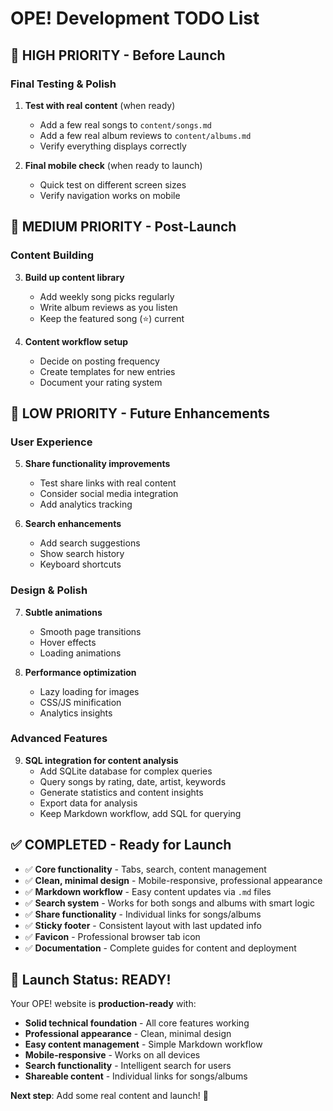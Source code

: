 # OPE! Development TODO List

## 🎯 **HIGH PRIORITY - Before Launch**

### **Final Testing & Polish**
1. **Test with real content** (when ready)
   - Add a few real songs to `content/songs.md`
   - Add a few real album reviews to `content/albums.md`
   - Verify everything displays correctly

2. **Final mobile check** (when ready to launch)
   - Quick test on different screen sizes
   - Verify navigation works on mobile

## 🔧 **MEDIUM PRIORITY - Post-Launch**

### **Content Building**
3. **Build up content library**
   - Add weekly song picks regularly
   - Write album reviews as you listen
   - Keep the featured song (⭐) current

4. **Content workflow setup**
   - Decide on posting frequency
   - Create templates for new entries
   - Document your rating system

## 📱 **LOW PRIORITY - Future Enhancements**

### **User Experience**
5. **Share functionality improvements**
   - Test share links with real content
   - Consider social media integration
   - Add analytics tracking

6. **Search enhancements**
   - Add search suggestions
   - Show search history
   - Keyboard shortcuts

### **Design & Polish**
7. **Subtle animations**
   - Smooth page transitions
   - Hover effects
   - Loading animations

8. **Performance optimization**
   - Lazy loading for images
   - CSS/JS minification
   - Analytics insights

### **Advanced Features**
9. **SQL integration for content analysis**
   - Add SQLite database for complex queries
   - Query songs by rating, date, artist, keywords
   - Generate statistics and content insights
   - Export data for analysis
   - Keep Markdown workflow, add SQL for querying

## ✅ **COMPLETED - Ready for Launch**

- ✅ **Core functionality** - Tabs, search, content management
- ✅ **Clean, minimal design** - Mobile-responsive, professional appearance
- ✅ **Markdown workflow** - Easy content updates via `.md` files
- ✅ **Search system** - Works for both songs and albums with smart logic
- ✅ **Share functionality** - Individual links for songs/albums
- ✅ **Sticky footer** - Consistent layout with last updated info
- ✅ **Favicon** - Professional browser tab icon
- ✅ **Documentation** - Complete guides for content and deployment

## 🚀 **Launch Status: READY!**

Your OPE! website is **production-ready** with:
- **Solid technical foundation** - All core features working
- **Professional appearance** - Clean, minimal design
- **Easy content management** - Simple Markdown workflow
- **Mobile-responsive** - Works on all devices
- **Search functionality** - Intelligent search for users
- **Shareable content** - Individual links for songs/albums

**Next step**: Add some real content and launch! 🎵
